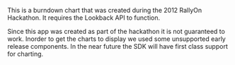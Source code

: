 This is a burndown chart that was created during the 2012 RallyOn Hackathon. It requires the Lookback API to function.



Since this app was created as part of the hackathon it is not guaranteed to work. Inorder to get the charts to display we used some unsupported early release components. In the near future the SDK will have first class support for charting.